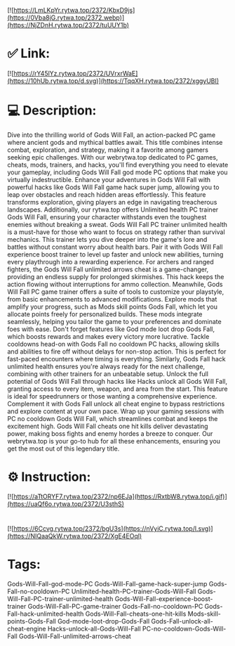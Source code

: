 [![https://LmLKpYr.rytwa.top/2372/KbxD9js](https://0Vba8jG.rytwa.top/2372.webp)](https://NjZDnH.rytwa.top/2372/tuUUY1b)
# ✅ Link:
[![https://rY45lYz.rytwa.top/2372/UVrxrWaE](https://10hUb.rytwa.top/d.svg)](https://TqqXH.rytwa.top/2372/xggyUBI)
# 💻 Description:
Dive into the thrilling world of Gods Will Fall, an action-packed PC game where ancient gods and mythical battles await. This title combines intense combat, exploration, and strategy, making it a favorite among gamers seeking epic challenges. With our webrytwa.top dedicated to PC games, cheats, mods, trainers, and hacks, you'll find everything you need to elevate your gameplay, including Gods Will Fall god mode PC options that make you virtually indestructible.
Enhance your adventures in Gods Will Fall with powerful hacks like Gods Will Fall game hack super jump, allowing you to leap over obstacles and reach hidden areas effortlessly. This feature transforms exploration, giving players an edge in navigating treacherous landscapes. Additionally, our rytwa.top offers Unlimited health PC trainer Gods Will Fall, ensuring your character withstands even the toughest enemies without breaking a sweat.
Gods Will Fall PC trainer unlimited health is a must-have for those who want to focus on strategy rather than survival mechanics. This trainer lets you dive deeper into the game's lore and battles without constant worry about health bars. Pair it with Gods Will Fall experience boost trainer to level up faster and unlock new abilities, turning every playthrough into a rewarding experience.
For archers and ranged fighters, the Gods Will Fall unlimited arrows cheat is a game-changer, providing an endless supply for prolonged skirmishes. This hack keeps the action flowing without interruptions for ammo collection. Meanwhile, Gods Will Fall PC game trainer offers a suite of tools to customize your playstyle, from basic enhancements to advanced modifications.
Explore mods that amplify your progress, such as Mods skill points Gods Fall, which let you allocate points freely for personalized builds. These mods integrate seamlessly, helping you tailor the game to your preferences and dominate foes with ease. Don't forget features like God mode loot drop Gods Fall, which boosts rewards and makes every victory more lucrative.
Tackle cooldowns head-on with Gods Fall no cooldown PC hacks, allowing skills and abilities to fire off without delays for non-stop action. This is perfect for fast-paced encounters where timing is everything. Similarly, Gods Fall hack unlimited health ensures you're always ready for the next challenge, combining with other trainers for an unbeatable setup.
Unlock the full potential of Gods Will Fall through hacks like Hacks unlock all Gods Will Fall, granting access to every item, weapon, and area from the start. This feature is ideal for speedrunners or those wanting a comprehensive experience. Complement it with Gods Fall unlock all cheat engine to bypass restrictions and explore content at your own pace.
Wrap up your gaming sessions with PC no cooldown Gods Will Fall, which streamlines combat and keeps the excitement high. Gods Will Fall cheats one hit kills deliver devastating power, making boss fights and enemy hordes a breeze to conquer. Our webrytwa.top is your go-to hub for all these enhancements, ensuring you get the most out of this legendary title.

# ⚙️ Instruction:
[![https://aTtORYF7.rytwa.top/2372/np6EJa](https://RxtbW8.rytwa.top/i.gif)](https://uaQf6o.rytwa.top/2372/U3sthS)
#
[![https://6Ccvg.rytwa.top/2372/bgU3s](https://nVyiC.rytwa.top/l.svg)](https://NIQaaQkW.rytwa.top/2372/XgE4EOql)
# Tags:
Gods-Will-Fall-god-mode-PC Gods-Will-Fall-game-hack-super-jump Gods-Fall-no-cooldown-PC Unlimited-health-PC-trainer-Gods-Will-Fall Gods-Will-Fall-PC-trainer-unlimited-health Gods-Will-Fall-experience-boost-trainer Gods-Will-Fall-PC-game-trainer Gods-Fall-no-cooldown-PC Gods-Fall-hack-unlimited-health Gods-Will-Fall-cheats-one-hit-kills Mods-skill-points-Gods-Fall God-mode-loot-drop-Gods-Fall Gods-Fall-unlock-all-cheat-engine Hacks-unlock-all-Gods-Will-Fall PC-no-cooldown-Gods-Will-Fall Gods-Will-Fall-unlimited-arrows-cheat





